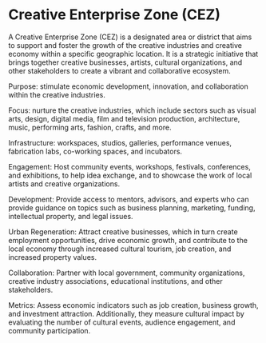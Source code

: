 # Creative Enterprise Zone (CEZ)

A Creative Enterprise Zone (CEZ) is a designated area or district that aims to support and foster the growth of the creative industries and creative economy within a specific geographic location. It is a strategic initiative that brings together creative businesses, artists, cultural organizations, and other stakeholders to create a vibrant and collaborative ecosystem. 

Purpose: stimulate economic development, innovation, and collaboration within the creative industries.

Focus: nurture the creative industries, which include sectors such as visual arts, design, digital media, film and television production, architecture, music, performing arts, fashion, crafts, and more. 

Infrastructure: workspaces, studios, galleries, performance venues, fabrication labs, co-working spaces, and incubators.

Engagement: Host community events, workshops, festivals, conferences, and exhibitions, to help idea exchange, and to showcase the work of local artists and creative organizations. 

Development: Provide access to mentors, advisors, and experts who can provide guidance on topics such as business planning, marketing, funding, intellectual property, and legal issues. 

Urban Regeneration: Attract creative businesses, which in turn create employment opportunities, drive economic growth, and contribute to the local economy through increased cultural tourism, job creation, and increased property values.

Collaboration: Partner with local government, community organizations, creative industry associations, educational institutions, and other stakeholders.

Metrics: Assess economic indicators such as job creation, business growth, and investment attraction. Additionally, they measure cultural impact by evaluating the number of cultural events, audience engagement, and community participation. 
